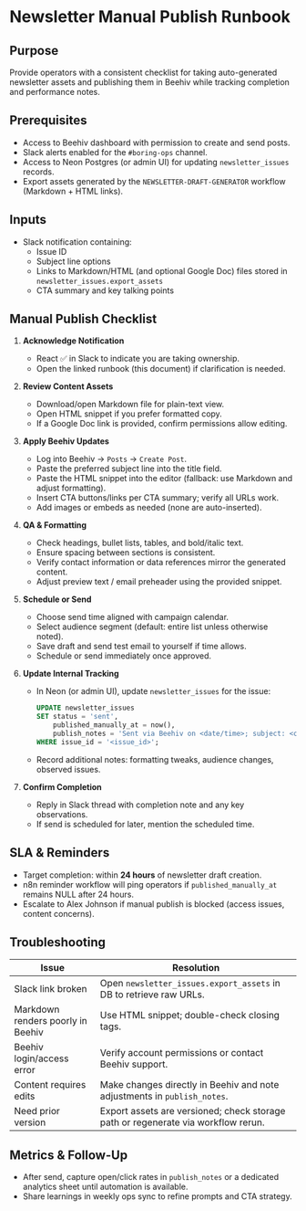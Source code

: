 # Newsletter Manual Publish Runbook

## Purpose
Provide operators with a consistent checklist for taking auto-generated newsletter assets and publishing them in Beehiv while tracking completion and performance notes.

## Prerequisites
- Access to Beehiv dashboard with permission to create and send posts.
- Slack alerts enabled for the `#boring-ops` channel.
- Access to Neon Postgres (or admin UI) for updating `newsletter_issues` records.
- Export assets generated by the `NEWSLETTER-DRAFT-GENERATOR` workflow (Markdown + HTML links).

## Inputs
- Slack notification containing:
  - Issue ID
  - Subject line options
  - Links to Markdown/HTML (and optional Google Doc) files stored in `newsletter_issues.export_assets`
  - CTA summary and key talking points

## Manual Publish Checklist
1. **Acknowledge Notification**  
   - React ✅ in Slack to indicate you are taking ownership.  
   - Open the linked runbook (this document) if clarification is needed.

2. **Review Content Assets**  
   - Download/open Markdown file for plain-text view.  
   - Open HTML snippet if you prefer formatted copy.  
   - If a Google Doc link is provided, confirm permissions allow editing.

3. **Apply Beehiv Updates**  
   - Log into Beehiv → `Posts` → `Create Post`.  
   - Paste the preferred subject line into the title field.  
   - Paste the HTML snippet into the editor (fallback: use Markdown and adjust formatting).  
   - Insert CTA buttons/links per CTA summary; verify all URLs work.  
   - Add images or embeds as needed (none are auto-inserted).

4. **QA & Formatting**  
   - Check headings, bullet lists, tables, and bold/italic text.  
   - Ensure spacing between sections is consistent.  
   - Verify contact information or data references mirror the generated content.  
   - Adjust preview text / email preheader using the provided snippet.

5. **Schedule or Send**  
   - Choose send time aligned with campaign calendar.  
   - Select audience segment (default: entire list unless otherwise noted).  
   - Save draft and send test email to yourself if time allows.  
   - Schedule or send immediately once approved.

6. **Update Internal Tracking**  
   - In Neon (or admin UI), update `newsletter_issues` for the issue:
     ```sql
     UPDATE newsletter_issues
     SET status = 'sent',
         published_manually_at = now(),
         publish_notes = 'Sent via Beehiv on <date/time>; subject: <chosen subject>'
     WHERE issue_id = '<issue_id>';
     ```
   - Record additional notes: formatting tweaks, audience changes, observed issues.

7. **Confirm Completion**  
   - Reply in Slack thread with completion note and any key observations.  
   - If send is scheduled for later, mention the scheduled time.

## SLA & Reminders
- Target completion: within **24 hours** of newsletter draft creation.  
- n8n reminder workflow will ping operators if `published_manually_at` remains NULL after 24 hours.  
- Escalate to Alex Johnson if manual publish is blocked (access issues, content concerns).

## Troubleshooting
| Issue | Resolution |
| --- | --- |
| Slack link broken | Open `newsletter_issues.export_assets` in DB to retrieve raw URLs. |
| Markdown renders poorly in Beehiv | Use HTML snippet; double-check closing tags. |
| Beehiv login/access error | Verify account permissions or contact Beehiv support. |
| Content requires edits | Make changes directly in Beehiv and note adjustments in `publish_notes`. |
| Need prior version | Export assets are versioned; check storage path or regenerate via workflow rerun. |

## Metrics & Follow-Up
- After send, capture open/click rates in `publish_notes` or a dedicated analytics sheet until automation is available.  
- Share learnings in weekly ops sync to refine prompts and CTA strategy.


